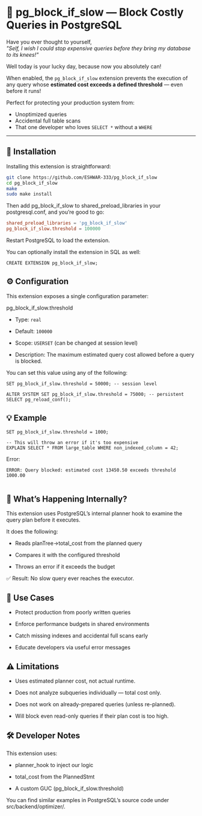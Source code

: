 # 🚫 pg_block_if_slow — Block Costly Queries in PostgreSQL

Have you ever thought to yourself,  
_"Self, I wish I could stop expensive queries before they bring my database to its knees!"_

Well today is your lucky day, because now you absolutely can!

When enabled, the `pg_block_if_slow` extension prevents the execution of any query whose **estimated cost exceeds a defined threshold** — even before it runs!

Perfect for protecting your production system from:
- Unoptimized queries  
- Accidental full table scans  
- That one developer who loves `SELECT *` without a `WHERE`

---

## 🚀 Installation

Installing this extension is straightforward:

```bash
git clone https://github.com/ESHWAR-333/pg_block_if_slow
cd pg_block_if_slow
make
sudo make install
```
Then add pg_block_if_slow to shared_preload_libraries in your postgresql.conf, and you’re good to go:

```conf
shared_preload_libraries = 'pg_block_if_slow'
pg_block_if_slow.threshold = 100000
```
Restart PostgreSQL to load the extension.

You can optionally install the extension in SQL as well:
```
CREATE EXTENSION pg_block_if_slow;
```


## ⚙️ Configuration
This extension exposes a single configuration parameter:

pg_block_if_slow.threshold
- Type: ``real``

- Default: ``100000``

- Scope: ``USERSET`` (can be changed at session level)

- Description: The maximum estimated query cost allowed before a query is blocked.

You can set this value using any of the following:
```
SET pg_block_if_slow.threshold = 50000; -- session level

ALTER SYSTEM SET pg_block_if_slow.threshold = 75000; -- persistent
SELECT pg_reload_conf();
```


## 💡 Example

```
SET pg_block_if_slow.threshold = 1000;

-- This will throw an error if it's too expensive
EXPLAIN SELECT * FROM large_table WHERE non_indexed_column = 42;

```
Error:
```
ERROR: Query blocked: estimated cost 13450.50 exceeds threshold 1000.00
 
```

## 🧪 What’s Happening Internally?
This extension uses PostgreSQL’s internal planner hook to examine the query plan before it executes.

It does the following:

- Reads planTree->total_cost from the planned query

- Compares it with the configured threshold

- Throws an error if it exceeds the budget

✅ Result: No slow query ever reaches the executor.

## 📘 Use Cases
- Protect production from poorly written queries

- Enforce performance budgets in shared environments

- Catch missing indexes and accidental full scans early

- Educate developers via useful error messages

## ⚠️ Limitations
- Uses estimated planner cost, not actual runtime.

- Does not analyze subqueries individually — total cost only.

- Does not work on already-prepared queries (unless re-planned).

- Will block even read-only queries if their plan cost is too high.

## 🛠 Developer Notes
This extension uses:

- planner_hook to inject our logic

- total_cost from the PlannedStmt

- A custom GUC (pg_block_if_slow.threshold)

You can find similar examples in PostgreSQL’s source code under src/backend/optimizer/.

